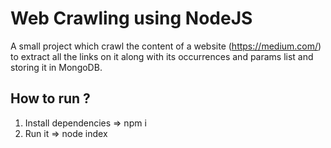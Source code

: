 
Web Crawling using NodeJS
=========

A small project which crawl the content of a website (https://medium.com/) to extract all the links on it along with its occurrences and params list and storing it in MongoDB.

## How to run ?

 1. Install dependencies => npm i 
 2. Run it => node index 



